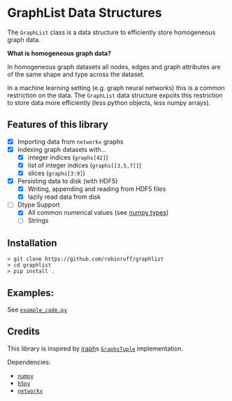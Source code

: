 # GraphList Data Structures

The `GraphList` class is a data structure to efficiently store homogeneous graph data.

**What is homogeneous graph data?**

In homogeneous graph datasets all nodes, edges and graph attributes are of the same shape and type across the dataset.

In a machine learning setting (e.g. graph neural networks) this is a common restriction on the data.
The `GraphList` data structure expoits this restriction to store data more efficiently (less python objects, less numpy arrays).

## Features of this library

* [x] Importing data from `networkx` graphs
* [x] Indexing graph datasets with...
	* [x] integer indices (`graphs[42]`)
	* [x] list of integer indices (`graphs[[3,5,7]]`)
	* [x] slices (`graphs[3:9]`)
* [x] Persisting data to disk (with HDF5)
	* [x] Writing, appending and reading from HDF5 files
	* [x] lazily read data from disk
* [ ] Dtype Support
	* [x] All common numerical values (see [numpy types](https://numpy.org/devdocs/user/basics.types.html))
	* [ ] Strings

## Installation

```
> git clone https://github.com/robinruff/graphlist
> cd graphlist
> pip install .
```

## Examples:

See [`example_code.py`](./example_code.py)

## Credits

This library is inspired by [jraph](https://github.com/deepmind/jraph)s [`GraphsTuple`](https://github.com/deepmind/jraph/blob/master/jraph/_src/graph.py) implementation.

Dependencies:

* [`numpy`](https://numpy.org/)
* [`h5py`](https://www.h5py.org/)
* [`networkx`](https://networkx.org/)

